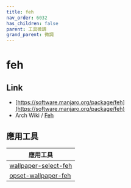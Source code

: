```yaml
---
title: feh
nav_order: 6032
has_children: false
parent: 工具微調
grand_parent: 微調
---
```



# feh

## Link

* [https://software.manjaro.org/package/feh](https://software.manjaro.org/package/feh)
* Arch Wiki / [Feh](https://wiki.archlinux.org/index.php/Feh)


## 應用工具

| 應用工具 |
| --- |
| [wallpaper-select-feh](https://samwhelp.github.io/note-about-fzf/read/project/wallpaper-select/wallpaper-select-feh.html) |
| [opset-wallpaper-feh](https://samwhelp.github.io/note-about-wallpaper/read/project/opset-wallpaper/opset-wallpaper-feh.html) |
